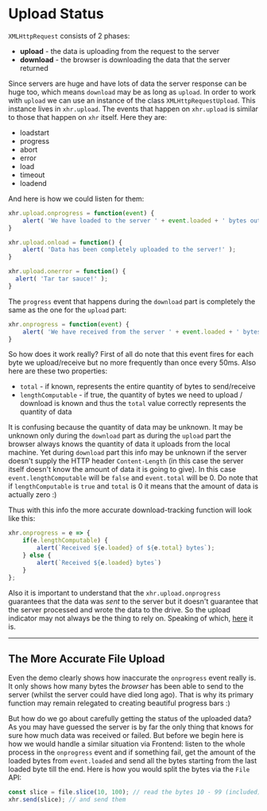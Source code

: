 # Upload Status

`XMLHttpRequest` consists of 2 phases:

- __upload__ - the data is uploading from the request to the server
- __download__ - the browser is downloading the data that the server returned

Since servers are huge and have lots of data the server response can be huge too, which means
`download` may be as long as `upload`.
In order to work with `upload` we can use an instance of the class `XMLHttpRequestUpload`. This instance
lives in `xhr.upload`. The events that happen on `xhr.upload` is similar to those that happen on `xhr` itself.
Here they are:

- loadstart
- progress
- abort
- error
- load
- timeout
- loadend

And here is how we could listen for them:
```javascript
xhr.upload.onprogress = function(event) {
    alert( 'We have loaded to the server ' + event.loaded + ' bytes out of ' + event.total );
}

xhr.upload.onload = function() {
    alert( 'Data has been completely uploaded to the server!' );
}

xhr.upload.onerror = function() {
  alert( 'Tar tar sauce!' );
}
```
The `progress` event that happens during the `download` part is completely the same as
the one for the `upload` part:
```javascript
xhr.onprogress = function(event) {
    alert( 'We have received from the server ' + event.loaded + ' bytes out of ' + event.total );
}
```
So how does it work really? First of all do note that this event fires for each byte we
upload/receive but no more frequently than once every 50ms. Also here are these two properties:
- `total` - if known, represents the entire quantity of bytes to send/receive
- `lengthComputable` - if true, the quantity of bytes we need to upload / download is known and thus the `total` value correctly represents the quantity of data

It is confusing because the quantity of data may be unknown. It may be unknown only during the `download`
part as during the `upload` part the browser always knows the quantity of data it uploads from
the local machine. Yet during `download` part this info may be unknown if the server doesn't supply the
HTTP header `Content-Length` (in this case the server itself doesn't know the amount of data it is going to give).
In this case `event.lengthComputable` will be `false` and `event.total` will be 0. Do note that 
if `lengthComputable` is `true` and `total` is 0 it means that the amount of data is actually zero :)

Thus with this info the more accurate download-tracking function will look like this:
```javascript
xhr.onprogress = e => {
    if(e.lengthComputable) {
        alert(`Received ${e.loaded} of ${e.total} bytes`);
    } else {
        alert(`Received ${e.loaded} bytes`)
    }
};
```

Also it is important to understand that the `xhr.upload.onprogress` guarantees that the data was _sent_ to
the server but it doesn't guarantee that the server processed and wrote the data to the drive. So the upload
indicator may not always be the thing to rely on. Speaking of which, [here](./code-1/) it is.

---

## The More Accurate File Upload

Even the demo clearly shows how inaccurate the `onprogress` event really is. It only shows how many bytes the
_browser_ has been able to send to the server (whilst the server could have died long ago). That is why its primary
function may remain relegated to creating beautiful progress bars :)

But how do we go about carefully getting the status of the uploaded data? As you may have guessed the
server is by far the only thing that knows for sure how much data was received or failed.
But before we begin here is how we would handle a similar situation via Frontend:
listen to the whole process in the `onprogress` event and if something fail, get the amount of the loaded
bytes from `event.loaded` and send all the bytes starting from the last loaded byte till the end.
Here is how you would split the bytes via the `File` API:

```javascript
const slice = file.slice(10, 100); // read the bytes 10 - 99 (included)
xhr.send(slice); // and send them
```